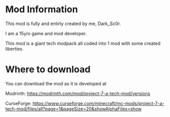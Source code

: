 
Mod Information
=======
This mod is fully and entirly created by me, Dark_Sc0r.

I am a 15y/o game and mod developer.

This mod is a giant tech modpack all coded into 1 mod with some created liberties.

Where to download
=======
You can download the mod as it is developed at

Modrinth: https://modrinth.com/mod/project-7-a-tech-mod/versions

CurseForge: https://www.curseforge.com/minecraft/mc-mods/project-7-a-tech-mod/files/all?page=1&pageSize=20&showAlphaFiles=show



